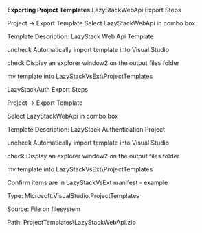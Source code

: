 **Exporting Project Templates**
LazyStackWebApi Export Steps

Project -> Export Template
Select LazyStackWebApi in combo box

Template Description: LazyStack Web Api Template

uncheck Automatically import template into Visual Studio

check Display an explorer window2 on the output files folder

mv template into LazyStackVsExt\ProjectTemplates

LazyStackAuth Export Steps

Project -> Export Template

Select LazyStackWebApi in combo box

Template Description: LazyStack Authentication Project

uncheck Automatically import template into Visual Studio

check Display an explorer window2 on the output files folder

mv template into LazyStackVsExt\ProjectTemplates

Confirm items are in LazyStackVsExt manifest - example

Type: Microsoft.VisualStudio.ProjectTemplates

Source: File on filesystem

Path: ProjectTemplates\LazyStackWebApi.zip
